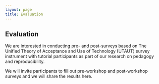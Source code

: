 ```yaml
---
layout: page
title: Evaluation
---
```


## Evaluation

We are interested in conducting pre- and post-surveys based on The Unified Theory of Acceptance and Use of Technology (UTAUT) survey instrument with tutorial participants as part of our research on pedagogy and reproducibility.

We will invite participants to fill out pre-workshop and post-workshop surveys and we will share the results here.
